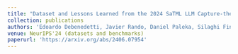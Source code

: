 ```yaml
---
title: "Dataset and Lessons Learned from the 2024 SaTML LLM Capture-the-Flag Competition"
collection: publications
authors: 'Edoardo Debenedetti, Javier Rando, Daniel Paleka, Silaghi Fineas Florin, Dragos Albastroiu, Niv Cohen, Yuval Lemberg, Reshmi Ghosh, Rui Wen, Ahmed Salem, Giovanni Cherubin, Santiago Zanella-Beguelin, Robin Schmid, Victor Klemm, Takahiro Miki, Chenhao Li, Stefan Kraft, Mario Fritz, Florian Tramèr, Sahar Abdelnabi, Lea Schönherr'
venue: NeurIPS'24 (datasets and benchmarks)
paperurl: 'https://arxiv.org/abs/2406.07954'
---
```

